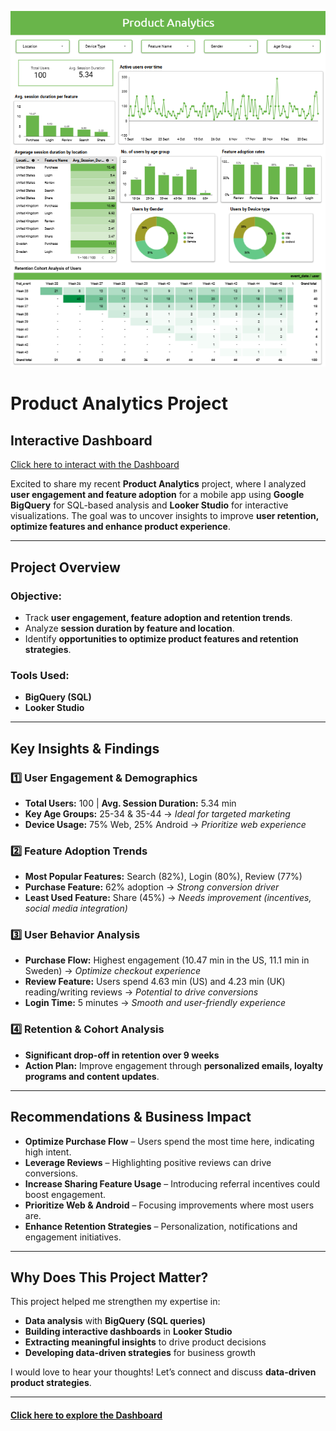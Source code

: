 ![Product Analytics](https://github.com/Hasan013/Data-Analysis-Looker-BigQuery/blob/main/Product%20Analytics/Dashboard/Product%20Analytics.png)
# Product Analytics Project

## Interactive Dashboard
[Click here to interact with the Dashboard](https://lookerstudio.google.com/reporting/5d087d6f-812a-4665-a1d7-3c1afbbb8ab7)

Excited to share my recent **Product Analytics** project, where I analyzed **user engagement and feature adoption** for a mobile app using **Google BigQuery** for SQL-based analysis and **Looker Studio** for interactive visualizations. The goal was to uncover insights to improve **user retention, optimize features and enhance product experience**.

---

## Project Overview

### Objective:
-  Track **user engagement, feature adoption and retention trends**.
-  Analyze **session duration by feature and location**.
-  Identify **opportunities to optimize product features and retention strategies**.

### Tools Used:
- **BigQuery (SQL)**
- **Looker Studio**

---

## Key Insights & Findings

### 1️⃣ User Engagement & Demographics
- **Total Users:** 100 | **Avg. Session Duration:** 5.34 min
- **Key Age Groups:** 25-34 & 35-44 → *Ideal for targeted marketing*
- **Device Usage:** 75% Web, 25% Android → *Prioritize web experience*

### 2️⃣ Feature Adoption Trends
- **Most Popular Features:** Search (82%), Login (80%), Review (77%)
- **Purchase Feature:** 62% adoption → *Strong conversion driver*
- **Least Used Feature:** Share (45%) → *Needs improvement (incentives, social media integration)*

### 3️⃣ User Behavior Analysis
- **Purchase Flow:** Highest engagement (10.47 min in the US, 11.1 min in Sweden) → *Optimize checkout experience*
- **Review Feature:** Users spend 4.63 min (US) and 4.23 min (UK) reading/writing reviews → *Potential to drive conversions*
- **Login Time:** 5 minutes → *Smooth and user-friendly experience*

### 4️⃣ Retention & Cohort Analysis
- **Significant drop-off in retention over 9 weeks**
- **Action Plan:** Improve engagement through **personalized emails, loyalty programs and content updates**.

---

## Recommendations & Business Impact

- **Optimize Purchase Flow** – Users spend the most time here, indicating high intent.
- **Leverage Reviews** – Highlighting positive reviews can drive conversions.
- **Increase Sharing Feature Usage** – Introducing referral incentives could boost engagement.
- **Prioritize Web & Android** – Focusing improvements where most users are.
- **Enhance Retention Strategies** – Personalization, notifications and engagement initiatives.

---

## Why Does This Project Matter?
This project helped me strengthen my expertise in:

- **Data analysis** with **BigQuery (SQL queries)**
- **Building interactive dashboards** in **Looker Studio**
- **Extracting meaningful insights** to drive product decisions
- **Developing data-driven strategies** for business growth

I would love to hear your thoughts! Let’s connect and discuss **data-driven product strategies**. 

---

#### [Click here to explore the Dashboard](https://lookerstudio.google.com/reporting/5d087d6f-812a-4665-a1d7-3c1afbbb8ab7)
